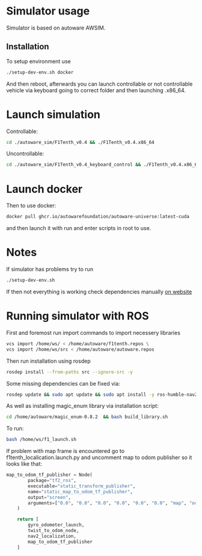 # Simulator usage
Simulator is based on autoware AWSIM.
## Installation
To setup environment use
```bash
./setup-dev-env.sh docker
```

And then reboot, afterwards you can launch controllable or not controllable vehicle via keyboard going to correct folder and then launching .x86_64.

# Launch simulation
Controllable:
```bash
cd ./autoware_sim/F1Tenth_v0.4 && ./F1Tenth_v0.4.x86_64
```


Uncontrollable:
```bash
cd ./autoware_sim/F1Tenth_v0.4_keyboard_control && ./F1Tenth_v0.4.x86_64
```


# Launch docker
Then to use docker:
```bash
docker pull ghcr.io/autowarefoundation/autoware-universe:latest-cuda
```

and then launch it with run and enter scripts in root to use.

# Notes

If simulator has problems try to run 
```bash
./setup-dev-env.sh
```

If then not everything is working check dependencies manually [on website](https://autowarefoundation.github.io/autoware-documentation/main/installation/autoware/source-installation/)

# Running simulator with ROS
First and foremost run import commands to import necessery libraries
```bash
vcs import /home/ws/ < /home/autoware/f1tenth.repos \
vcs import /home/ws/src < /home/autoware/autoware.repos
```
Then run installation using rosdep
```bash
rosdep install --from-paths src --ignore-src -y
```


Some missing dependencies can be fixed via:
```bash
rosdep update && sudo apt update && sudo apt install -y ros-humble-nav2-bringup
```

As well as installing magic_enum library via installation script:
```bash
cd /home/autoware/magic_enum-0.8.2  && bash build_library.sh
```

To run:
```bash
bash /home/ws/f1_launch.sh
```

If problem with map frame is encountered go to f1tenth_localication.launch.py and uncomment map to odom publisher so it looks like that:
```python
map_to_odom_tf_publisher = Node(
        package="tf2_ros",
        executable="static_transform_publisher",
        name="static_map_to_odom_tf_publisher",
        output="screen",
        arguments=["0.0", "0.0", "0.0", "0.0", "0.0", "0.0", "map", "odom"],
    )

    return [
        gyro_odometer_launch,
        twist_to_odom_node,
        nav2_localization,
        map_to_odom_tf_publisher
    ]
```